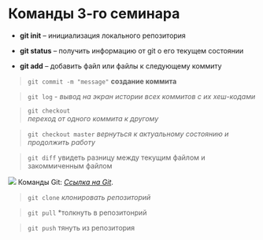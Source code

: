 # Команды 3-го семинара 

* **git init** – инициализация локального репозитория

* **git status** – получить информацию от git о его текущем состоянии

* **git add** – добавить файл или файлы к следующему коммиту

>`git commit -m "message"` 
**создание коммита**

> `git log` -
*вывод на экран истории всех коммитов с их хеш-кодами*

>`git checkout`  
*переход от одного коммита к другому*

>`git checkout master` 
*вернуться к актуальному состоянию и продолжить работу*

>`git diff`
увидеть разницу между текущим файлом и закоммиченным файлом

![](photo.jpg)
Команды Git: *[Ссылка на Git](https://kurl.ru/SRclN)*.

>`git clone`
*клонировать репозиторий*

>`git pull`
*толкнуть в репозитонрий

>`git push`
тянуть из репозитория